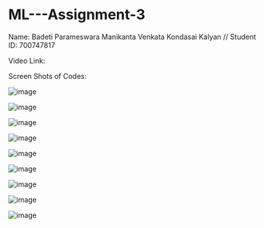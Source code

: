 # ML---Assignment-3

Name: Badeti Parameswara Manikanta Venkata Kondasai Kalyan // Student ID: 700747817

Video Link: 

Screen Shots of Codes:

![image](https://user-images.githubusercontent.com/123040832/228690778-b415c29d-3416-4205-a2a5-8878f8503729.png)

![image](https://user-images.githubusercontent.com/123040832/228690804-5c68b8cf-2e90-48bf-8f94-488b0cc9e674.png)

![image](https://user-images.githubusercontent.com/123040832/228690822-0d45cd5b-3ae2-42e7-a713-e600d8d035f9.png)

![image](https://user-images.githubusercontent.com/123040832/228690833-16c3ef9b-c2c8-443f-be17-44d5c28d9275.png)

![image](https://user-images.githubusercontent.com/123040832/228690854-12d8c6e1-e234-438c-b5cb-208a27ab2efd.png)

![image](https://user-images.githubusercontent.com/123040832/228690874-1075297a-eaa1-4d4a-95ca-d197b24a898d.png)

![image](https://user-images.githubusercontent.com/123040832/228690896-d52fcb89-2758-4850-b7e2-29dcb9ca5de1.png)

![image](https://user-images.githubusercontent.com/123040832/228690923-fa075da6-f204-40aa-b18e-b8116b670a93.png)

![image](https://user-images.githubusercontent.com/123040832/228690943-91b8663e-e5a8-4476-91b2-0a2d560a9881.png)
